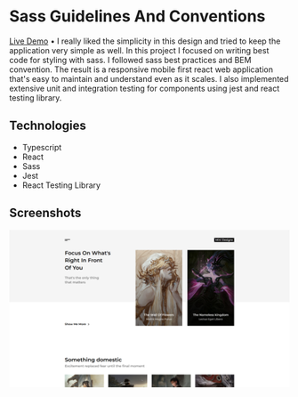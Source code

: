 # Sass Guidelines And Conventions

[Live Demo](https://sass-guidelines-and-conventions-pink.vercel.app) • I really liked the simplicity in this design and tried to keep the application very simple as well. In this project I focused on writing best code for styling with sass. I followed sass best practices and BEM convention. The result is a responsive mobile first react web application that's easy to maintain and understand even as it scales. I also implemented extensive unit and integration testing for components using jest and react testing library.

## Technologies

- Typescript
- React
- Sass
- Jest
- React Testing Library

## Screenshots

![Feature 1 Demo](src/assets/screenshot.png)
